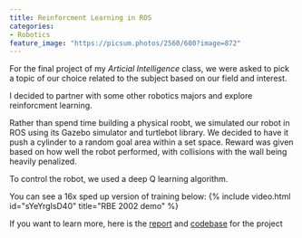 ```yaml
---
title: Reinforcment Learning in ROS
categories:
- Robotics
feature_image: "https://picsum.photos/2560/600?image=872"
---
```


For the final project of my *Articial Intelligence* class, we were asked to pick a topic of our choice related to the subject based on our field and interest. 

I decided to partner with some other robotics majors and explore reinforcment learning. 

Rather than spend time building a physical roobt, we simulated our robot in ROS using its Gazebo simulator and turtlebot library. We decided to have it push a cylinder to a random goal area within a set space. Reward was given based on how well the robot performed, with collisions with the wall being heavily penalized. 

To control the robot, we used a deep Q learning algorithm.

You can see a 16x sped up version of training below:
{% include video.html id="sYeYrgIsD40" title="RBE 2002 demo" %}

If you want to learn more, here is the [report](/assets/documents/GP4%20Report.pdf) and [codebase](/assets/code/CS4341%20-%20Team%203%20GP4.zip) for the project